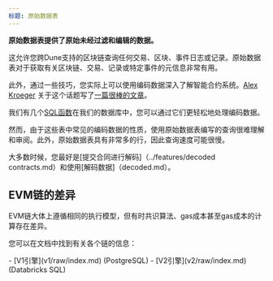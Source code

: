 ```yaml
---
标题: 原始数据表
---
```


**原始数据表提供了原始未经过滤和编辑的数据。**

这允许您跨Dune支持的区块链查询任何交易、区块、事件日志或记录。原始数据表对于获取有关区块链、交易、记录或特定事件的元信息非常有用。

此外，通过一些技巧，您实际上可以使用编码数据深入了解智能合约系统。[Alex Kroeger](https://twitter.com/alex\_kroeger) 关于这个话题写了[一篇很棒的文章](https://alexkroeger.mirror.xyz/0C3EQBtFqAK4k2TAGPZhg0JMY-upfTAxuTD-o91vBPc)。

我们有几个[SQL函数](https://github.com/duneanalytics/spellbook/tree/master/ethereum/public)在我们的数据库中，您可以通过它们更轻松地处理编码数据。

然而，由于这些表中常见的编码数据的性质，使用原始数据表编写的查询很难理解和审阅。此外，原始数据表具有非常多的行，因此查询速度可能很慢。

大多数时候，您最好是[提交合同进行解码]（../features/decoded contracts.md）和使用[解码数据]（decoded.md）。

## EVM链的差异

EVM链大体上遵循相同的执行模型，但有时共识算法、gas成本甚至gas成本的计算存在差异。

您可以在文档中找到有关各个链的信息：

<div class="cards grid" markdown>
- [V1引擎](v1/raw/index.md) (PostgreSQL)
- [V2引擎](v2/raw/index.md) (Databricks SQL)
</div>



